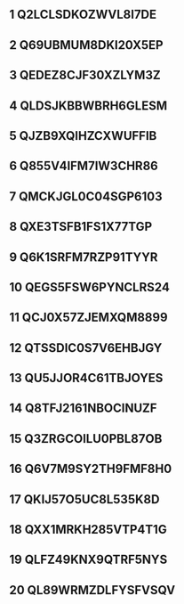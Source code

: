 
## 1	Q2LCLSDKOZWVL8I7DE
## 2	Q69UBMUM8DKI20X5EP
## 3	QEDEZ8CJF30XZLYM3Z
## 4	QLDSJKBBWBRH6GLESM
## 5	QJZB9XQIHZCXWUFFIB
## 6	Q855V4IFM7IW3CHR86
## 7	QMCKJGL0C04SGP6103
## 8	QXE3TSFB1FS1X77TGP
## 9	Q6K1SRFM7RZP91TYYR
## 10	QEGS5FSW6PYNCLRS24
## 11	QCJ0X57ZJEMXQM8899
## 12	QTSSDIC0S7V6EHBJGY
## 13	QU5JJOR4C61TBJOYES
## 14	Q8TFJ2161NBOCINUZF
## 15	Q3ZRGCOILU0PBL87OB
## 16	Q6V7M9SY2TH9FMF8H0
## 17	QKIJ57O5UC8L535K8D
## 18	QXX1MRKH285VTP4T1G
## 19	QLFZ49KNX9QTRF5NYS
## 20	QL89WRMZDLFYSFVSQV
